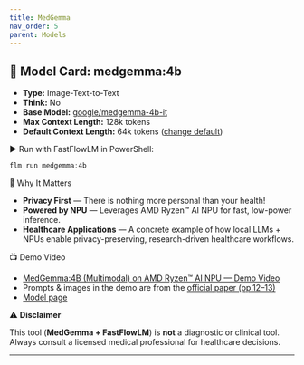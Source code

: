 ```yaml
---
title: MedGemma
nav_order: 5
parent: Models
---
```


## 🧩 Model Card: medgemma:4b  

- **Type:** Image-Text-to-Text
- **Think:** No  
- **Base Model:** [google/medgemma-4b-it](https://huggingface.co/google/medgemma-4b-it)
- **Max Context Length:** 128k tokens 
- **Default Context Length:** 64k tokens ([change default](https://docs.fastflowlm.com/instructions/cli.html#-change-default-context-length-max))  

▶️ Run with FastFlowLM in PowerShell:  

```powershell
flm run medgemma:4b
```

🔐 Why It Matters

- **Privacy First** — There is nothing more personal than your health!  
- **Powered by NPU** — Leverages AMD Ryzen™ AI NPU for fast, low-power inference.  
- **Healthcare Applications** — A concrete example of how local LLMs + NPUs enable privacy-preserving, research-driven healthcare workflows.

📺 Demo Video

- [MedGemma:4B (Multimodal) on AMD Ryzen™ AI NPU — Demo Video](https://www.youtube.com/watch?v=KWzXZEOcgK4&list=PLf87s9UUZrJoDdz639Yc6w1UTyJ4cFHZ1&index=5&ab_channel=FastFlowLM)  
- Prompts & images in the demo are from the [official paper (pp.12–13)](https://arxiv.org/abs/2507.05201)  
- [Model page](https://deepmind.google/models/gemma/medgemma/)  

⚠️ **Disclaimer** 

This tool (**MedGemma + FastFlowLM**) is **not** a diagnostic or clinical tool. 
Always consult a licensed medical professional for healthcare decisions.

---